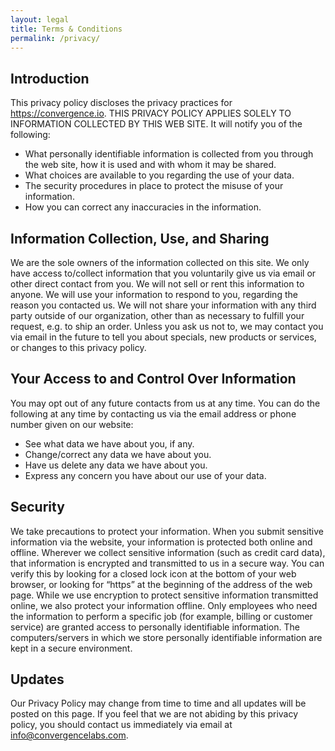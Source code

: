 ```yaml
---
layout: legal
title: Terms & Conditions
permalink: /privacy/
---
```


## Introduction
This privacy policy discloses the privacy practices for https://convergence.io. THIS PRIVACY POLICY APPLIES SOLELY TO INFORMATION COLLECTED BY THIS WEB SITE. It will notify you of the following:

* What personally identifiable information is collected from you through the web site, how it is used and with whom it may be shared.
* What choices are available to you regarding the use of your data.
* The security procedures in place to protect the misuse of your information.
* How you can correct any inaccuracies in the information.

## Information Collection, Use, and Sharing
We are the sole owners of the information collected on this site. We only have access to/collect information that you voluntarily give us via email or other direct contact from you. We will not sell or rent this information to anyone. We will use your information to respond to you, regarding the reason you contacted us. We will not share your information with any third party outside of our organization, other than as necessary to fulfill your request, e.g. to ship an order. Unless you ask us not to, we may contact you via email in the future to tell you about specials, new products or services, or changes to this privacy policy.

## Your Access to and Control Over Information
You may opt out of any future contacts from us at any time. You can do the following at any time by contacting us via the email address or phone number given on our website:
 * See what data we have about you, if any.
 * Change/correct any data we have about you.
 * Have us delete any data we have about you.
 * Express any concern you have about our use of your data.

## Security
 We take precautions to protect your information. When you submit sensitive information via the website, your information is protected both online and offline. Wherever we collect sensitive information (such as credit card data), that information is encrypted and transmitted to us in a secure way. You can verify this by looking for a closed lock icon at the bottom of your web browser, or looking for “https” at the beginning of the address of the web page. While we use encryption to protect sensitive information transmitted online, we also protect your information offline. Only employees who need the information to perform a specific job (for example, billing or customer service) are granted access to personally identifiable information. The computers/servers in which we store personally identifiable information are kept in a secure environment.

## Updates
Our Privacy Policy may change from time to time and all updates will be posted on this page. If you feel that we are not abiding by this privacy policy, you should contact us immediately via email at info@convergencelabs.com.